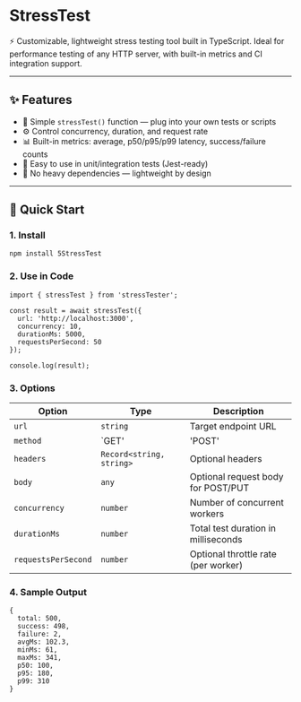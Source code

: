 # StressTest

⚡️ Customizable, lightweight stress testing tool built in TypeScript. Ideal for performance testing of any HTTP server, with built-in metrics and CI integration support.

---

## ✨ Features

- 🔁 Simple `stressTest()` function — plug into your own tests or scripts
- ⚙️ Control concurrency, duration, and request rate
- 📊 Built-in metrics: average, p50/p95/p99 latency, success/failure counts
- 🧪 Easy to use in unit/integration tests (Jest-ready)
- 🚫 No heavy dependencies — lightweight by design

---

## 🚀 Quick Start

### 1. Install

```
npm install 5StressTest
```

### 2. Use in Code
```
import { stressTest } from 'stressTester';

const result = await stressTest({
  url: 'http://localhost:3000',
  concurrency: 10,
  durationMs: 5000,
  requestsPerSecond: 50
});

console.log(result);
```

### 3. Options

| Option              | Type                      | Description                                      |
|---------------------|---------------------------|--------------------------------------------------|
| `url`               | `string`                  | Target endpoint URL                              |
| `method`            | `GET' | 'POST' | 'PUT' | 'DELETE'` | HTTP method (default: `'GET'`)         |
| `headers`           | `Record<string, string>`  | Optional headers                                 |
| `body`              | `any`                     | Optional request body for POST/PUT               |
| `concurrency`       | `number`                  | Number of concurrent workers                     |
| `durationMs`        | `number`                  | Total test duration in milliseconds              |
| `requestsPerSecond` | `number`                  | Optional throttle rate (per worker)              |


### 4. Sample Output
```
{
  total: 500,
  success: 498,
  failure: 2,
  avgMs: 102.3,
  minMs: 61,
  maxMs: 341,
  p50: 100,
  p95: 180,
  p99: 310
}
```
